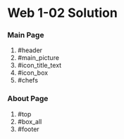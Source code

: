 # Web 1-02 Solution

### Main Page
1. #header
1. #main_picture
1. #icon_title_text
1. #icon_box
1. #chefs

### About Page
1. #top
1. #box_all
1. #footer